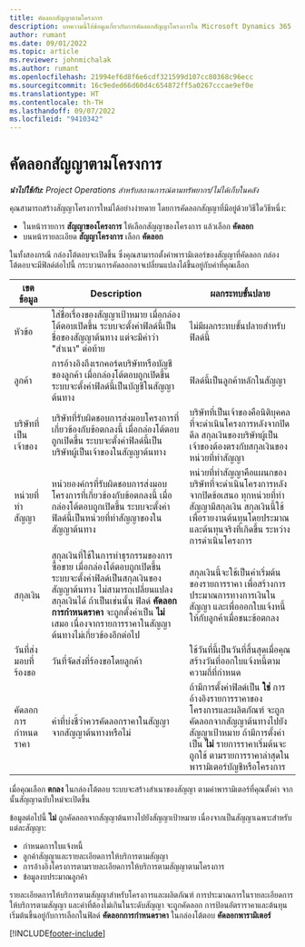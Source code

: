 ```yaml
---
title: คัดลอกสัญญาตามโครงการ
description: บทความนี้ให้ข้อมูลเกี่ยวกับการคัดลอกสัญญาโครงการใน Microsoft Dynamics 365 Project Operations
author: rumant
ms.date: 09/01/2022
ms.topic: article
ms.reviewer: johnmichalak
ms.author: rumant
ms.openlocfilehash: 21994ef6d8f6e6cdf321599d107cc80368c96ecc
ms.sourcegitcommit: 16c9eded66d60d4c654872ff5a0267cccae9ef0e
ms.translationtype: HT
ms.contentlocale: th-TH
ms.lasthandoff: 09/07/2022
ms.locfileid: "9410342"
---
```

# <a name="copy-project-based-contracts"></a>คัดลอกสัญญาตามโครงการ

_**นำไปใช้กับ:** Project Operations สำหรับสถานการณ์ตามทรัพยากร/ไม่ได้เก็บในคลัง_

คุณสามารถสร้างสัญญาโครงการใหม่ได้อย่างง่ายดาย โดยการคัดลอกสัญญาที่มีอยู่ด้วยวิธีใดวิธีหนึ่ง:

- ในหน้ารายการ **สัญญาของโครงการ** ให้เลือกสัญญาของโครงการ แล้วเลือก **คัดลอก**
- บนหน้ารายละเอียด **สัญญาโครงการ** เลือก **คัดลอก**

ในทั้งสองกรณี กล่องโต้ตอบจะเปิดขึ้น ซึ่งคุณสามารถตั้งค่าพารามิเตอร์ของสัญญาที่คัดลอก กล่องโต้ตอบจะมีฟิลด์ต่อไปนี้ กระบวนการคัดลอกอาจเปลี่ยนแปลงได้ขึ้นอยู่กับค่าที่คุณเลือก

| เขตข้อมูล | Description | ผลกระทบขั้นปลาย |
| --- | --- | --- |
| หัวข้อ | ใส่ชื่อเรื่องของสัญญาเป้าหมาย เมื่อกล่องโต้ตอบเปิดขึ้น ระบบจะตั้งค่าฟิลด์นี้เป็นชื่อของสัญญาต้นทาง แต่จะมีคำว่า "สำเนา" ต่อท้าย | ไม่มีผลกระทบขั้นปลายสำหรับฟิลด์นี้ |
| ลูกค้า | การอ้างอิงถึงเรกคอร์ดบริษัทหรือบัญชีของลูกค้า เมื่อกล่องโต้ตอบถูกเปิดขึ้น ระบบจะตั้งค่าฟิลด์นี้เป็นบัญชีในสัญญาต้นทาง | ฟิลด์นี้เป็นลูกค้าหลักในสัญญา |
| บริษัทที่เป็นเจ้าของ | บริษัทที่รับผิดชอบการส่งมอบโครงการที่เกี่ยวข้องกับข้อตกลงนี้ เมื่อกล่องโต้ตอบถูกเปิดขึ้น ระบบจะตั้งค่าฟิลด์นี้เป็นบริษัทผู้เป็นเจ้าของในสัญญาต้นทาง | บริษัทที่เป็นเจ้าของคือนิติบุคคลที่จะดำเนินโครงการหลังจากปิดดีล สกุลเงินของบริษัทผู้เป็นเจ้าของต้องตรงกับสกุลเงินของหน่วยที่ทำสัญญา |
| หน่วยที่ทำสัญญา | หน่วยองค์กรที่รับผิดชอบการส่งมอบโครงการที่เกี่ยวข้องกับข้อตกลงนี้ เมื่อกล่องโต้ตอบถูกเปิดขึ้น ระบบจะตั้งค่าฟิลด์นี้เป็นหน่วยที่ทำสัญญาของในสัญญาต้นทาง | หน่วยที่ทำสัญญาคือแผนกของบริษัทที่จะดำเนินโครงการหลังจากปิดข้อเสนอ ทุกหน่วยที่ทำสัญญามีสกุลเงิน สกุลเงินนี้ใช้เพื่อรายงานต้นทุนโดยประมาณและต้นทุนจริงที่เกิดขึ้น ระหว่างการดำเนินโครงการ |
| สกุลเงิน | สกุลเงินที่ใช้ในการทำธุรกรรมของการซื้อขาย เมื่อกล่องโต้ตอบถูกเปิดขึ้น ระบบจะตั้งค่าฟิลด์เป็นสกุลเงินของสัญญาต้นทาง ไม่สามารถเปลี่ยนแปลงสกุลเงินได้ ถ้าเป็นเช่นนั้น ฟิลด์ **คัดลอกการกำหนดราคา** จะถูกตั้งค่าเป็น **ไม่** เสมอ เนื่องจากรายการราคาในสัญญาต้นทางไม่เกี่ยวข้องอีกต่อไป | สกุลเงินนี้จะใช้เป็นค่าเริ่มต้นของรายการราคา เพื่อสร้างการประมาณการทางการเงินในสัญญา และเพื่อออกใบแจ้งหนี้ให้กับลูกค้าเมื่อชนะข้อตกลง |
| วันที่ส่งมอบที่ร้องขอ | วันที่จัดส่งที่ร้องขอโดยลูกค้า | ใช้วันที่นี้เป็นวันที่สิ้นสุดเมื่อคุณสร้างวันที่ออกใบแจ้งหนี้ตามความถี่ที่กำหนด |
| คัดลอกการกำหนดราคา | ค่าที่บ่งชี้ว่าควรคัดลอกราคาในสัญญาจากสัญญาต้นทางหรือไม่ | ถ้ามีการตั้งค่าฟิลด์เป็น **ใช่** การอ้างอิงรายการราคาของโครงการและผลิตภัณฑ์ จะถูกคัดลอกจากสัญญาต้นทางไปยังสัญญาเป้าหมาย ถ้ามีการตั้งค่าเป็น **ไม่** รายการราคาเริ่มต้นจะถูกใช้ ตามรายการราคาล่าสุดในพารามิเตอร์บัญชีหรือโครงการ |

เมื่อคุณเลือก **ตกลง** ในกล่องโต้ตอบ ระบบจะสร้างสำเนาของสัญญา ตามค่าพารามิเตอร์ที่คุณตั้งค่า จากนั้นสัญญาฉบับใหม่จะเปิดขึ้น

ข้อมูลต่อไปนี้ **ไม่** ถูกคัดลอกจากสัญญาต้นทางไปยังสัญญาเป้าหมาย เนื่องจากเป็นสัญญาเฉพาะสำหรับแต่ละสัญญา:

- กำหนดการใบแจ้งหนี้
- ลูกค้าสัญญาและรายละเอียดการให้บริการตามสัญญา
- การอ้างอิงโครงการตามรายละเอียดการให้บริการตามสัญญาตามโครงการ
- ข้อมูลงบประมาณลูกค้า

รายละเอียดการให้บริการตามสัญญาสำหรับโครงการและผลิตภัณฑ์ การประมาณการในรายละเอียดการให้บริการตามสัญญา และค่าที่ต้องไม่เกินในระดับสัญญา จะถูกคัดลอก การป้อนอัตราราคาและต้นทุนเริ่มต้นขึ้นอยู่กับการเลือกในฟิลด์ **คัดลอกการกำหนดราคา** ในกล่องโต้ตอบ **คัดลอกพารามิเตอร์**

[!INCLUDE[footer-include](../includes/footer-banner.md)]
